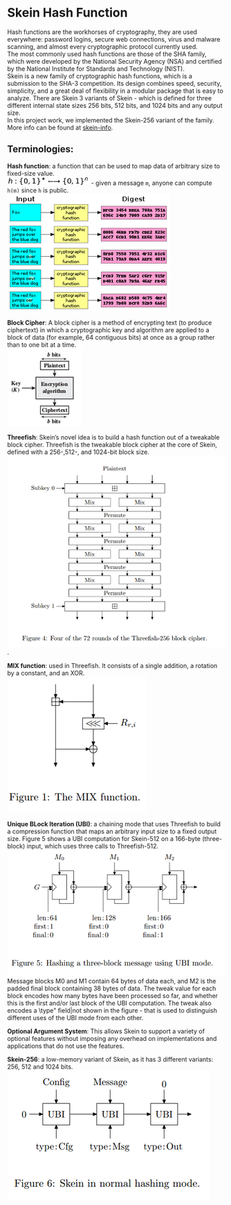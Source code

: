 # Skein Hash Function   
Hash functions are the workhorses of cryptography, they are used everywhere: password logins, secure web 
connections, virus and malware scanning, and almost every cryptographic protocol currently used.  
The most commonly used hash functions are those of the SHA family, which were developed by the National 
Security Agency (NSA) and certified by the National Institute for Standards and Technology (NIST).  
Skein is a new family of cryptographic hash functions, which is a submission to the SHA-3 competition.
Its design combines speed, security, simplicity, and a great deal of flexibility in a modular package 
that is easy to analyze. There are Skein 3 variants of Skein - which is defined for three different internal 
state sizes 256 bits, 512 bits, and 1024 bits and any output size.   
In this project work, we implemented the Skein-256 variant of the family. More info can be found at 
[skein-info](http://www.skein-hash.info/).  
## Terminologies:
**Hash function**: a function that can be used to map data of arbitrary size to fixed-size value.  
![hash_function](images/hash_function.jpg) - given a message `m`, anyone can compute `h(m)` since 
`h` is public.  
![hash_func_in_out](images/hash_function_in_and_out.png)  
  
**Block Cipher**: A block cipher is a method of encrypting text (to produce ciphertext) in which a cryptographic 
key and algorithm are applied to a block of data (for example, 64 contiguous bits) at once as a group 
rather than to one bit at a time.  
![block_cipher](images/block_cipher.png)  
  
**Threefish**: Skein’s novel idea is to build a hash function out of a tweakable block cipher. Threefish is 
the tweakable block cipher at the core of Skein, defined with a 256-,512-, and 1024-bit block size.  
![4-rounds](images/4_out_of_72_rounds_Threefish256.png).  
  
**MIX function**: used in Threefish. It consists of a single addition, a rotation by a constant, and
an XOR.  
![MIX](images/MIX_function.png) 
    
**Unique BLock Iteration (UBI)**: a chaining mode that uses Threefish to build a compression function that
maps an arbitrary input size to a fixed output size.  Figure 5 shows a UBI computation for Skein-512 on a 166-byte (three-block) input,
which uses three calls to Threefish-512.
![UBI](images/UBI.png)   
Message blocks M0 and M1 contain 64 bytes of data each, and M2 is the padded final block
containing 38 bytes of data. The tweak value for each block encodes how many bytes have been
processed so far, and whether this is the first and/or last block of the UBI computation. The tweak
also encodes a \type" field|not shown in the figure - that is used to distinguish different uses of
the UBI mode from each other.
  
**Optional Argument System**: This allows Skein to support a variety of optional features
without imposing any overhead on implementations and applications that do not use the
features.  
  
**Skein-256**: a low-memory variant of Skein, as it has 3 different variants: 256, 512 and 1024 bits.  
![Skein_hashing](images/Skein_hashing.png) 